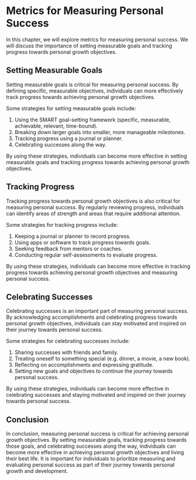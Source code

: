 Metrics for Measuring Personal Success
============================================================================================

In this chapter, we will explore metrics for measuring personal success. We will discuss the importance of setting measurable goals and tracking progress towards personal growth objectives.

Setting Measurable Goals
------------------------

Setting measurable goals is critical for measuring personal success. By defining specific, measurable objectives, individuals can more effectively track progress towards achieving personal growth objectives.

Some strategies for setting measurable goals include:

1. Using the SMART goal-setting framework (specific, measurable, achievable, relevant, time-bound).
2. Breaking down larger goals into smaller, more manageable milestones.
3. Tracking progress using a journal or planner.
4. Celebrating successes along the way.

By using these strategies, individuals can become more effective in setting measurable goals and tracking progress towards achieving personal growth objectives.

Tracking Progress
-----------------

Tracking progress towards personal growth objectives is also critical for measuring personal success. By regularly reviewing progress, individuals can identify areas of strength and areas that require additional attention.

Some strategies for tracking progress include:

1. Keeping a journal or planner to record progress.
2. Using apps or software to track progress towards goals.
3. Seeking feedback from mentors or coaches.
4. Conducting regular self-assessments to evaluate progress.

By using these strategies, individuals can become more effective in tracking progress towards achieving personal growth objectives and measuring personal success.

Celebrating Successes
---------------------

Celebrating successes is an important part of measuring personal success. By acknowledging accomplishments and celebrating progress towards personal growth objectives, individuals can stay motivated and inspired on their journey towards personal success.

Some strategies for celebrating successes include:

1. Sharing successes with friends and family.
2. Treating oneself to something special (e.g. dinner, a movie, a new book).
3. Reflecting on accomplishments and expressing gratitude.
4. Setting new goals and objectives to continue the journey towards personal success.

By using these strategies, individuals can become more effective in celebrating successes and staying motivated and inspired on their journey towards personal success.

Conclusion
----------

In conclusion, measuring personal success is critical for achieving personal growth objectives. By setting measurable goals, tracking progress towards those goals, and celebrating successes along the way, individuals can become more effective in achieving personal growth objectives and living their best life. It is important for individuals to prioritize measuring and evaluating personal success as part of their journey towards personal growth and development.
